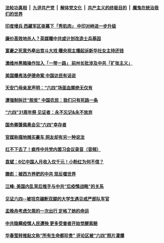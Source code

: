 

####  [法轮功真相](../../../../basic/blob/master/README.md?t=06031831) &nbsp;|&nbsp; [九评共产党](../../../../9ping.md/blob/master/README.md?t=06031831) &nbsp;|&nbsp; [解体党文化](../../../../jtdwh.md/blob/master/README.md?t=06031831)  &nbsp;|&nbsp; [共产主义的终极目的](../../../../gczydzjmd.md/blob/master/README.md?t=06031831) &nbsp;|&nbsp; [魔鬼在统治我们的世界](../../../../mgztzwmdsj.md/blob/master/README.md?t=06031831) 

#### [印度增兵 西藏军区夜幕下「秀肌肉」 中印对峙进一步升级](../pages/soh5/385963.md?t=06031831) 
#### [廉价高效地杀人？英媒曝中共或计划改造士兵基因](../pages/soh5/385969.md?t=06031831) 
#### [富豪之死意外牵出宫斗大戏 曝央视主播起诉新华社女主持还钱](../pages/soh5/385954.md?t=06031831) 
#### [澳维州黑箱操作加入「一带一路」 前州长批涉及中共「扩张主义」](../pages/soh5/385939.md?t=06031831) 
#### [美国爆弗洛伊德命案 中国访民有话说](../pages/soh5/385861.md?t=06031831) 
#### [天安门母亲发声明：“六四”场面血腥绝无仅有](../pages/soh5/385864.md?t=06031831) 
#### [遭强制拆迁“脱贫”  中国农民：我们只有死路一条](../pages/soh5/385801.md?t=06031831) 
#### [“六四”31周年祭  见证者：永不忘记&永不放弃](../pages/soh5/385786.md?t=06031831) 
#### [国务卿蓬佩奥会见“六四”幸存者](../pages/soh5/385837.md?t=06031831) 
#### [官媒称摆地摊买豪车 网友却有另一种说法](../pages/soh5/385822.md?t=06031831) 
#### [扛不下去了！疯传中共党内罢习会议录音（音频）](../pages/soh5/385831.md?t=06031831) 
#### [袁斌：6亿中国人月收入仅千元！小粉红为何不信？](../pages/soh5/385795.md?t=06031831) 
#### [滕彪：被西方养肥的中共  现反噬世界](../pages/soh5/385789.md?t=06031831) 
#### [江峰: 美国内乱背后推手与中共“后疫情战略”的关系  ](../pages/soh5/385771.md?t=06031831) 
#### [见证六四--被坦克碾断双腿的大学生遇见戒严部队军官](../pages/soh5/385693.md?t=06031831) 
#### [孟晚舟考虑欠周的一次出行  定格了她的命运](../pages/soh5/385669.md?t=06031831) 
#### [中共隐瞒疫情人民遭殃 更多受害者开始觉醒索赔](../pages/soh5/385636.md?t=06031831) 
#### [华春莹转推贴文称“所有生命都珍贵” 评论区被“六四”照片灌爆](../pages/soh5/385609.md?t=06031831) 
